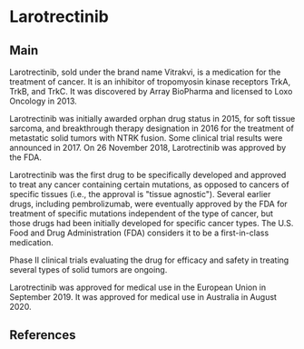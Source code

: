 # Larotrectinib


## Main



Larotrectinib, sold under the brand name Vitrakvi, is a medication for the treatment of cancer. It is an inhibitor of tropomyosin kinase receptors TrkA, TrkB, and TrkC. It was discovered by Array BioPharma and licensed to Loxo Oncology in 2013.

Larotrectinib was initially awarded orphan drug status in 2015, for soft tissue sarcoma, and breakthrough therapy designation in 2016 for the treatment of metastatic solid tumors with NTRK fusion. Some clinical trial results were announced in 2017. On 26 November 2018, Larotrectinib was approved by the FDA.

Larotrectinib was the first drug to be specifically developed and approved to treat any cancer containing certain mutations, as opposed to cancers of specific tissues (i.e., the approval is "tissue agnostic"). Several earlier drugs, including pembrolizumab, were eventually approved by the FDA for treatment of specific mutations independent of the type of cancer, but those drugs had been initially developed for specific cancer types. The U.S. Food and Drug Administration (FDA) considers it to be a first-in-class medication.

Phase II clinical trials evaluating the drug for efficacy and safety in treating several types of solid tumors are ongoing.

Larotrectinib was approved for medical use in the European Union in September 2019. It was approved for medical use in Australia in August 2020.


## References


